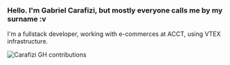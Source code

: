 ### Hello. I'm Gabriel Carafizi, but mostly everyone calls me by my surname :v

I'm a fullstack developer, working with e-commerces at ACCT, using VTEX infrastructure.

![Carafizi GH contributions](https://github-readme-stats.vercel.app/api?username=carafizi1&show_icons=true&theme=radical)
